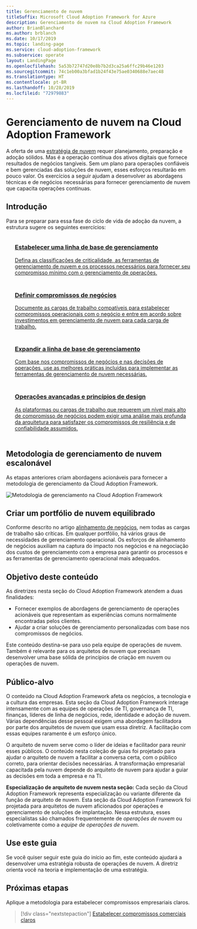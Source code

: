 ```yaml
---
title: Gerenciamento de nuvem
titleSuffix: Microsoft Cloud Adoption Framework for Azure
description: Gerenciamento de nuvem na Cloud Adoption Framework
author: BrianBlanchard
ms.author: brblanch
ms.date: 10/17/2019
ms.topic: landing-page
ms.service: cloud-adoption-framework
ms.subservice: operate
layout: LandingPage
ms.openlocfilehash: 5a53b72747d20e8b7b2d3ca25a6ffc29b46e1203
ms.sourcegitcommit: 74c1eb00a3bfad1b24f43e75ae0340688e7aec48
ms.translationtype: HT
ms.contentlocale: pt-BR
ms.lasthandoff: 10/28/2019
ms.locfileid: "72979883"
---
```

# <a name="cloud-management-in-the-cloud-adoption-framework"></a>Gerenciamento de nuvem na Cloud Adoption Framework

A oferta de uma [estratégia de nuvem](../strategy/index.md) requer planejamento, preparação e adoção sólidos. Mas é a operação contínua dos ativos digitais que fornece resultados de negócios tangíveis. Sem um plano para operações confiáveis e bem gerenciadas das soluções de nuvem, esses esforços resultarão em pouco valor. Os exercícios a seguir ajudam a desenvolver as abordagens técnicas e de negócios necessárias para fornecer gerenciamento de nuvem que capacita operações contínuas.

## <a name="getting-started"></a>Introdução

Para se preparar para essa fase do ciclo de vida de adoção da nuvem, a estrutura sugere os seguintes exercícios:

<!-- markdownlint-disable MD033 -->
<ul class="panelContent cardsF">
    <li style="display: flex; flex-direction: column;">
        <a href="./azure-management-guide/index.md">
            <div class="cardSize">
                <div class="cardPadding" style="padding-bottom:10px;">
                    <div class="card" style="padding-bottom:10px;">
                        <div class="cardImageOuter">
                            <div class="cardImage">
                                <img alt="" src="../_images/icons/1.png" data-linktype="external">
                            </div>
                        </div>
                        <div class="cardText" style="padding-left:0px;">
                            <h3>Estabelecer uma linha de base de gerenciamento</h3>
Defina as classificações de criticalidade, as ferramentas de gerenciamento de nuvem e os processos necessários para fornecer seu compromisso mínimo com o gerenciamento de operações.
                        </div>
                    </div>
                </div>
            </div>
        </a>
    </li>
    <li style="display: flex; flex-direction: column;">
        <a href="./considerations/business-alignment.md">
            <div class="cardSize">
                <div class="cardPadding" style="padding-bottom:10px;">
                    <div class="card" style="padding-bottom:10px;">
                        <div class="cardImageOuter">
                            <div class="cardImage">
                                <img alt="" src="../_images/icons/2.png" data-linktype="external">
                            </div>
                        </div>
                        <div class="cardText" style="padding-left:0px;">
                            <h3>Definir compromissos de negócios</h3>
Documente as cargas de trabalho compatíveis para estabelecer compromissos operacionais com o negócio e entre em acordo sobre investimentos em gerenciamento de nuvem para cada carga de trabalho.
                        </div>
                    </div>
                </div>
            </div>
        </a>
    </li>
    <li style="display: flex; flex-direction: column;">
        <a href="./best-practices.md">
            <div class="cardSize">
                <div class="cardPadding" style="padding-bottom:10px;">
                    <div class="card" style="padding-bottom:10px;">
                        <div class="cardImageOuter">
                            <div class="cardImage">
                                <img alt="" src="../_images/icons/3.png" data-linktype="external">
                            </div>
                        </div>
                        <div class="cardText" style="padding-left:0px;">
                            <h3>Expandir a linha de base de gerenciamento</h3>
Com base nos compromissos de negócios e nas decisões de operações, use as melhores práticas incluídas para implementar as ferramentas de gerenciamento de nuvem necessárias.
                        </div>
                    </div>
                </div>
            </div>
        </a>
    </li>
    <li style="display: flex; flex-direction: column;">
        <a href="./design-principles.md">
            <div class="cardSize">
                <div class="cardPadding" style="padding-bottom:10px;">
                    <div class="card" style="padding-bottom:10px;">
                        <div class="cardImageOuter">
                            <div class="cardImage">
                                <img alt="" src="../_images/icons/4.png" data-linktype="external">
                            </div>
                        </div>
                        <div class="cardText" style="padding-left:0px;">
                            <h3>Operações avançadas e princípios de design</h3>
As plataformas ou cargas de trabalho que requerem um nível mais alto de compromisso de negócios podem exigir uma análise mais profunda da arquitetura para satisfazer os compromissos de resiliência e de confiabilidade assumidos.
                        </div>
                    </div>
                </div>
            </div>
        </a>
    </li>
</ul>
<!-- markdownlint-enable MD033 -->

## <a name="scalable-cloud-management-methodology"></a>Metodologia de gerenciamento de nuvem escalonável

As etapas anteriores criam abordagens acionáveis para fornecer a metodologia de gerenciamento da Cloud Adoption Framework.

![Metodologia de gerenciamento na Cloud Adoption Framework](../_images/manage/caf-manage.png)

## <a name="creating-a-balanced-cloud-portfolio"></a>Criar um portfólio de nuvem equilibrado

Conforme descrito no artigo [alinhamento de negócios](./considerations/business-alignment.md), nem todas as cargas de trabalho são críticas. Em qualquer portfólio, há vários graus de necessidades de gerenciamento operacional. Os esforços de alinhamento de negócios auxiliam na captura do impacto nos negócios e na negociação dos custos de gerenciamento com a empresa para garantir os processos e as ferramentas de gerenciamento operacional mais adequados.

## <a name="objective-of-this-content"></a>Objetivo deste conteúdo

As diretrizes nesta seção do Cloud Adoption Framework atendem a duas finalidades:

- Fornecer exemplos de abordagens de gerenciamento de operações acionáveis que representam as experiências comuns normalmente encontradas pelos clientes.
- Ajudar a criar soluções de gerenciamento personalizadas com base nos compromissos de negócios.

Este conteúdo destina-se para uso pela equipe de operações de nuvem. Também é relevante para os arquitetos de nuvem que precisam desenvolver uma base sólida de princípios de criação em nuvem ou operações de nuvem.

## <a name="intended-audience"></a>Público-alvo

O conteúdo na Cloud Adoption Framework afeta os negócios, a tecnologia e a cultura das empresas. Esta seção da Cloud Adoption Framework interage intensamente com as equipes de operações de TI, governança de TI, finanças, líderes de linha de negócios, rede, identidade e adoção de nuvem. Várias dependências desse pessoal exigem uma abordagem facilitadora por parte dos arquitetos de nuvem que usam essa diretriz. A facilitação com essas equipes raramente é um esforço único.

O arquiteto de nuvem serve como o líder de ideias e facilitador para reunir esses públicos. O conteúdo nesta coleção de guias foi projetado para ajudar o arquiteto de nuvem a facilitar a conversa certa, com o público correto, para orientar decisões necessárias. A transformação empresarial capacitada pela nuvem depende do arquiteto de nuvem para ajudar a guiar as decisões em toda a empresa e na TI.

**Especialização de arquiteto de nuvem nesta seção:** Cada seção da Cloud Adoption Framework representa especialização ou variante diferente da função de arquiteto de nuvem. Esta seção da Cloud Adoption Framework foi projetada para arquitetos de nuvem aficionados por operações e gerenciamento de soluções de implantação. Nessa estrutura, esses especialistas são chamados frequentemente de *operações de nuvem* ou coletivamente como a *equipe de operações de nuvem*.

## <a name="use-this-guide"></a>Use este guia

Se você quiser seguir este guia do início ao fim, este conteúdo ajudará a desenvolver uma estratégia robusta de operações de nuvem. A diretriz orienta você na teoria e implementação de uma estratégia.

<!-- For a crash course on the theory and quick access to Azure implementation, get started with the [governance guides overview](./guide/index.md). Using this guidance, you can start small and iteratively improve your governance needs in parallel with cloud adoption efforts. -->

## <a name="next-steps"></a>Próximas etapas

Aplique a metodologia para estabelecer compromissos empresariais claros.

> [!div class="nextstepaction"]
> [Estabelecer compromissos comerciais claros](./considerations/business-alignment.md)
